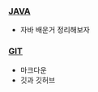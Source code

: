 ### [JAVA](C:\Users\황성택\Desktop\TIL\Java)

* 자바 배운거 정리해보자

### [GIT](C:\Users\황성택\Desktop\TIL\Git)

* 마크다운
* 깃과 깃허브

